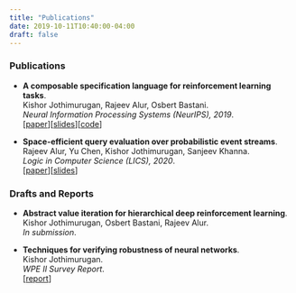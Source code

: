 ```yaml
---
title: "Publications"
date: 2019-10-11T10:40:00-04:00
draft: false
---
```


### Publications

* __A composable specification language for reinforcement learning tasks__.  
   Kishor Jothimurugan, Rajeev Alur, Osbert Bastani.  
   _Neural Information Processing Systems (NeurIPS), 2019_.  
   [[paper](papers/spectrl_full.pdf)][[slides](https://drive.google.com/file/d/1-TfjsnnWWFI9Dz0rAGBgjoRJ6ESlKSzJ/view?usp=sharing)][[code](https://github.com/keyshor/spectrl_tool)]

* __Space-efficient query evaluation over probabilistic event streams__.  
   Rajeev Alur, Yu Chen, Kishor Jothimurugan, Sanjeev Khanna.  
   _Logic in Computer Science (LICS), 2020_.  
   [[paper](papers/lics20.pdf)][[slides](https://docs.google.com/presentation/d/1hIBcbCh8aD63NEWL2lydmi2Wprz72wcQohP8e8yU1BA/edit?usp=sharing)]


### Drafts and Reports

* __Abstract value iteration for hierarchical deep reinforcement learning__.  
   Kishor Jothimurugan, Osbert Bastani, Rajeev Alur.  
   _In submission_.

* __Techniques for verifying robustness of neural networks__.  
   Kishor Jothimurugan.  
   _WPE II Survey Report_.  
   [[report](papers/wpe2.pdf)]

